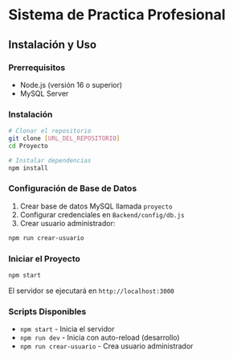 # Sistema de Practica Profesional

##  Instalación y Uso

### Prerrequisitos
- Node.js (versión 16 o superior)
- MySQL Server

### Instalación
```bash
# Clonar el repositorio
git clone [URL_DEL_REPOSITORIO]
cd Proyecto

# Instalar dependencias
npm install
```

### Configuración de Base de Datos
1. Crear base de datos MySQL llamada `proyecto`
2. Configurar credenciales en `Backend/config/db.js`
3. Crear usuario administrador:
```bash
npm run crear-usuario
```

### Iniciar el Proyecto
```bash
npm start
```

El servidor se ejecutará en `http://localhost:3000`

### Scripts Disponibles
- `npm start` - Inicia el servidor
- `npm run dev` - Inicia con auto-reload (desarrollo)
- `npm run crear-usuario` - Crea usuario administrador
